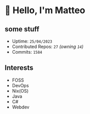 # 👋 Hello, I'm Matteo

## some stuff

- Uptime: `25/04/2023`
- Contributed Repos: `27` *(owning `14`)*
- Commits: `1584`

## Interests

- FOSS
- DevOps
- Nix(OS)
- Java
- C#
- Webdev
